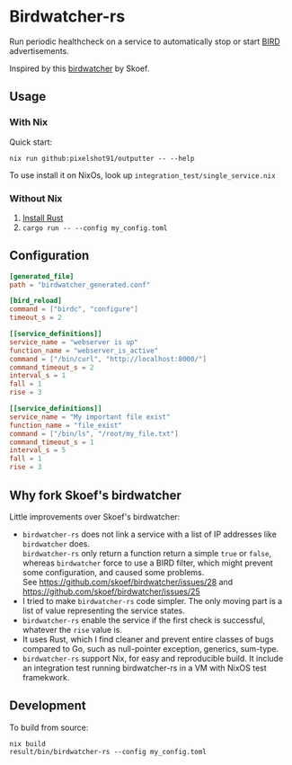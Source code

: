 # Birdwatcher-rs

Run periodic healthcheck on a service to automatically stop or start [BIRD](https://bird.network.cz/) advertisements.

Inspired by this [birdwatcher](https://github.com/skoef/birdwatcher) by Skoef.

## Usage

### With Nix
Quick start:
```
nix run github:pixelshot91/outputter -- --help
```

To use install it on NixOs, look up `integration_test/single_service.nix`


### Without Nix
1. [Install Rust](https://www.rust-lang.org/tools/install)
2. `cargo run -- --config my_config.toml`

## Configuration

```toml
[generated_file]
path = "birdwatcher_generated.conf"

[bird_reload]
command = ["birdc", "configure"]
timeout_s = 2

[[service_definitions]]
service_name = "webserver is up"
function_name = "webserver_is_active"
command = ["/bin/curl", "http://localhost:8000/"]
command_timeout_s = 2
interval_s = 1
fall = 1
rise = 3

[[service_definitions]]
service_name = "My important file exist"
function_name = "file_exist"
command = ["/bin/ls", "/root/my_file.txt"]
command_timeout_s = 1
interval_s = 5
fall = 1
rise = 3
```

## Why fork Skoef's birdwatcher

Little improvements over Skoef's birdwatcher:
  - `birdwatcher-rs` does not link a service with a list of IP addresses like `birdwatcher` does.  
  `birdwatcher-rs` only return a function return a simple `true` or `false`, whereas `birdwatcher` force to use a BIRD filter, which might prevent some configuration, and caused some problems.  
  See https://github.com/skoef/birdwatcher/issues/28 and https://github.com/skoef/birdwatcher/issues/25
  - I tried to make `birdwatcher-rs` code simpler. The only moving part is a list of value representing the service states.
  - `birdwatcher-rs` enable the service if the first check is successful, whatever the `rise` value is.
  - It uses Rust, which I find cleaner and prevent entire classes of bugs compared to Go, such as null-pointer exception, generics, sum-type.
  - `birdwatcher-rs` support Nix, for easy and reproducible build. It include an integration test running birdwatcher-rs in a VM with NixOS test framekwork.

## Development
To build from source:
```
nix build
result/bin/birdwatcher-rs --config my_config.toml
```

